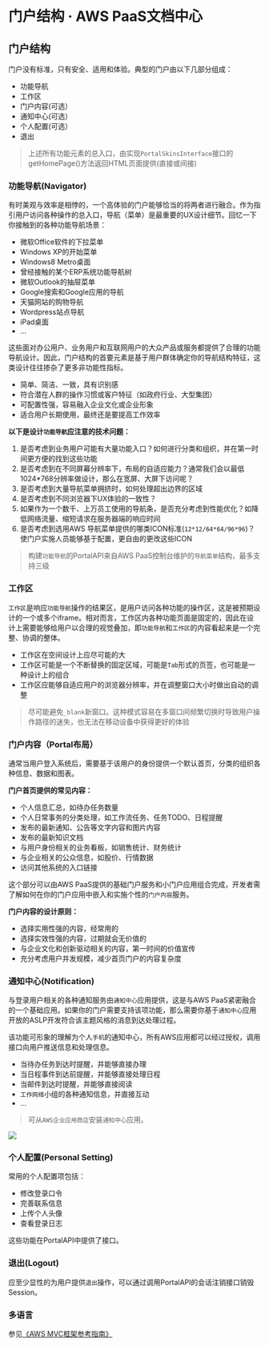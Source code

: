 # 门户结构 · AWS PaaS文档中心

## 门户结构

门户没有标准，只有安全、适用和体验。典型的门户由以下几部分组成：

  * 功能导航
  * 工作区
  * 门户内容(可选）
  * 通知中心(可选）
  * 个人配置(可选）
  * 退出

> 上述所有功能元素的总入口，由实现`PortalSkinsInterface`接口的getHomePage()方法返回HTML页面提供(直接或间接)

### 功能导航(Navigator)

有时美观与效率是相悖的，一个高体验的门户能够恰当的将两者进行融合。作为指引用户访问各种操作的总入口，导航（菜单）是最重要的UX设计细节。回忆一下你接触到的各种功能导航场景：

  * 微软Office软件的下拉菜单
  * Windows XP的开始菜单
  * Windows8 Metro桌面
  * 曾经接触的某个ERP系统功能导航树
  * 微软Outlook的抽屉菜单
  * Google搜索和Google应用的导航
  * 天猫网站的购物导航
  * Wordpress站点导航
  * iPad桌面
  * ...

这些面对办公用户、业务用户和互联网用户的大众产品或服务都提供了合理的功能导航设计。因此，门户结构的首要元素是基于用户群体确定你的导航结构特征，这类设计往往掺杂了更多非功能性指标。

  * 简单、简洁、一致，具有识别感
  * 符合潜在人群的操作习惯或客户特征（如政府行业、大型集团）
  * 可配置性强，容易融入企业文化或企业形象
  * 适合用户长期使用，最终还是要提高工作效率

**以下是设计`功能导航`应注意的技术问题：**

  1. 是否考虑到业务用户可能有大量功能入口？如何进行分类和组织，并在第一时间更方便的找到这些功能
  2. 是否考虑到在不同屏幕分辨率下，布局的自适应能力？通常我们会以最低1024*768分辨率做设计，那么在宽屏、大屏下访问呢？
  3. 是否考虑到大量导航菜单拥挤时，如何处理超出边界的区域
  4. 是否考虑到不同浏览器下UX体验的一致性？
  5. 如果作为一个数千、上万员工使用的导航条，是否充分考虑到性能优化？如降低网络流量、缩短请求在服务器端的响应时间
  6. 是否考虑到选用AWS 导航菜单提供的哪类ICON标准(`12*12/64*64/96*96`)？使门户实施人员能够基于配置，更自由的更改这些ICON

> 构建`功能导航`的PortalAPI来自AWS PaaS控制台维护的`导航菜单`结构，最多支持三级

### 工作区

`工作区`是响应`功能导航`操作的结果区，是用户访问各种功能的操作区，这是被预期设计的一个或多个iframe。相对而言，工作区内各种功能页面是固定的，因此在设计上需要能够给用户以合理的视觉叠加，即`功能导航`和`工作区`的内容看起来是一个完整、协调的整体。

  * 工作区在空间设计上应尽可能的大
  * 工作区可能是一个不断替换的固定区域，可能是`Tab`形式的页签，也可能是一种设计上的组合
  * 工作区应能够自适应用户的浏览器分辨率，并在调整窗口大小时做出自动的调整

> 尽可能避免`_blank`新窗口。这种模式容易在多窗口间频繁切换时导致用户操作路径的迷失，也无法在移动设备中获得更好的体验

### 门户内容（Portal布局）

通常当用户登入系统后，需要基于该用户的身份提供一个默认首页，分类的组织各种信息、数据和图表。

**门户首页提供的常见内容：**

  * 个人信息汇总，如待办任务数量
  * 个人日常事务的分类处理，如工作流任务、任务TODO、日程提醒
  * 发布的最新通知、公告等文字内容和图片内容
  * 发布的最新知识文档
  * 与用户身份相关的业务看板，如销售统计、财务统计
  * 与企业相关的公众信息，如股价、行情数据
  * 访问其他系统的入口链接

这个部分可以由AWS PaaS提供的基础门户服务和小门户应用组合完成，开发者需了解如何在你的门户应用中嵌入和实施个性的`门户内容`服务。

**门户内容的设计原则：**

  * 选择实用性强的内容，经常用的
  * 选择实效性强的内容，过期就会无价值的
  * 与企业文化和创新驱动相关的内容，第一时间的价值宣传
  * 充分考虑用户并发规模，减少首页门户的内容复杂度

### 通知中心(Notification)

与登录用户相关的各种通知服务由`通知中心`应用提供，这是与AWS PaaS紧密融合的一个基础应用。如果你的门户需要支持该项功能，那么需要你基于`通知中心`应用开放的ASLP开发符合该主题风格的消息到达处理过程。

该功能可形象的理解为个人`手机`的通知中心，所有AWS应用都可以经过授权，调用接口向用户推送信息和处理信息。

  * 当待办任务到达时提醒，并能够直接办理
  * 当日程事件到达前提醒，并能够直接处理日程
  * 当邮件到达时提醒，并能够直接阅读
  * `工作网络`小组的各种通知信息，并直接互动
  * ...

> 可从`AWS企业应用商店`安装`通知中心`应用。

[![](https://docs.awspaas.com/reference-guide/aws-paas-plugin-development-reference-guide/plugins/portal-3.png)](<portal-3.png>)

### 个人配置(Personal Setting)

常用的个人配置项包括：

  * 修改登录口令
  * 完善联系信息
  * 上传个人头像
  * 查看登录日志

这些功能在PortalAPI中提供了接口。

### 退出(Logout)

应至少显性的为用户提供`退出`操作，可以通过调用PortalAPI的会话注销接口销毁Session。

### 多语言

参见[《AWS MVC框架参考指南》](<https://docs.awspaas.com/reference-guide/aws-paas-mvc-reference-guide/index.html>)